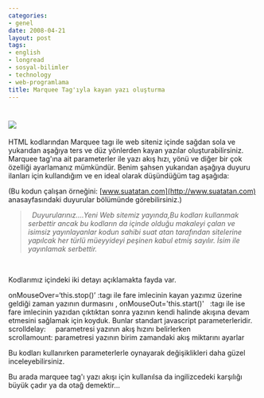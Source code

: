 ```yaml
---
categories:
- genel
date: 2008-04-21
layout: post
tags:
- english
- longread
- sosyal-bilimler
- technology
- web-programlama
title: Marquee Tag'ıyla kayan yazı oluşturma
---
```


# ![](/images/chinese_hat_entrance_marquee.jpg)

  

HTML kodlarından Marquee tagı ile web siteniz içinde sağdan sola ve yukarıdan aşağıya ters ve düz yönlerden kayan yazılar oluşturabilirsiniz. Marquee tag'ına ait parameterler ile yazı akış hızı, yönü ve diğer bir çok özelliği ayarlamanız mümkündür. Benim şahsen yukarıdan aşağıya duyuru ilanları için kullandığım ve en ideal olarak düşündüğüm tag aşağıda:

  

(Bu kodun çalışan örneğini: [www.suatatan.com](http://www.suatatan.com) anasayfasındaki duyurular bölümünde görebilirsiniz.)

  
  

>   
> 
>   _Duyurularınız….Yeni Web sitemiz yayında,Bu kodları kullanmak serbettir ancak bu kodların da içinde olduğu makaleyi çalan ve isimsiz yayınlayanlar kodun sahibi suat atan tarafından sitelerine yapılcak her türlü müeyyideyi peşinen kabul etmiş sayılır. İsim ile yayınlamak serbettir._
> 
>   

  
   

Kodlarımız içindeki iki detayı açıklamakta fayda var.

  
  

onMouseOver=‘this.stop()’ :tagı ile fare imlecinin kayan yazımız üzerine geldiği zaman yazının durmasını , onMouseOut='this.start()'   :tagı ile ise fare imlecinin yazıdan çıktıktan sonra yazının kendi halinde akışına devam etmesini sağlamak için koyduk. Bunlar standart javascript parameterleridir.  
scrolldelay:     parametresi yazının akış hızını belirlerken  
scrollamount: parametresi yazının birim zamandaki akış miktarını ayarlar

  

Bu kodları kullanırken parameterlerle oynayarak değişiklikleri daha güzel inceleyebilirsiniz.

  
Bu arada marquee tag'ı yazı akışı için kullanılsa da ingilizcedeki karşılığı büyük çadır ya da otağ demektir…
